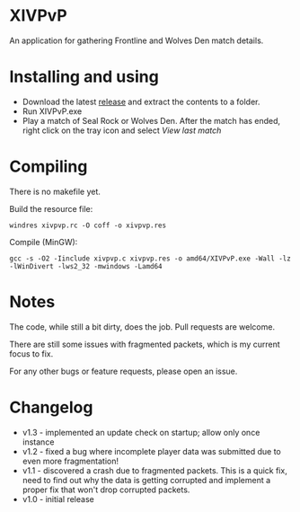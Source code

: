 # XIVPvP

An application for gathering Frontline and Wolves Den match details.

# Installing and using

- Download the latest [release](https://github.com/XIVPvP/XIVPvP/releases) and extract the contents to a folder. 
- Run XIVPvP.exe
- Play a match of Seal Rock or Wolves Den. After the match has ended, right click on the tray icon and select *View last match*

# Compiling

There is no makefile yet.

Build the resource file:

    windres xivpvp.rc -O coff -o xivpvp.res

Compile (MinGW):

    gcc -s -O2 -Iinclude xivpvp.c xivpvp.res -o amd64/XIVPvP.exe -Wall -lz -lWinDivert -lws2_32 -mwindows -Lamd64

# Notes

The code, while still a bit dirty, does the job. Pull requests are welcome.

There are still some issues with fragmented packets, which is my current focus to fix.

For any other bugs or feature requests, please open an issue.

# Changelog
- v1.3 - implemented an update check on startup; allow only once instance
- v1.2 - fixed a bug where incomplete player data was submitted due to even more fragmentation!
- v1.1 - discovered a crash due to fragmented packets. This is a quick fix, need to find out why the data is getting corrupted and implement a proper fix that won't drop corrupted packets.
- v1.0 - initial release